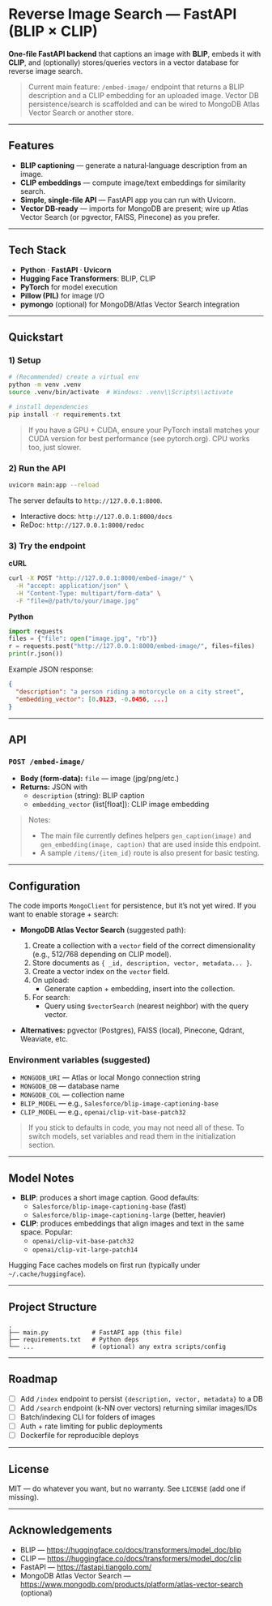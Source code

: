 # Reverse Image Search — FastAPI (BLIP × CLIP)

**One‑file FastAPI backend** that captions an image with **BLIP**, embeds it with **CLIP**, and (optionally) stores/queries vectors in a vector database for reverse image search.

> Current main feature: `/embed-image/` endpoint that returns a BLIP description and a CLIP embedding for an uploaded image. Vector DB persistence/search is scaffolded and can be wired to MongoDB Atlas Vector Search or another store.

---

## Features

- **BLIP captioning** — generate a natural‑language description from an image.
- **CLIP embeddings** — compute image/text embeddings for similarity search.
- **Simple, single‑file API** — FastAPI app you can run with Uvicorn.
- **Vector DB‑ready** — imports for MongoDB are present; wire up Atlas Vector Search (or pgvector, FAISS, Pinecone) as you prefer.

---

## Tech Stack

- **Python** · **FastAPI** · **Uvicorn**
- **Hugging Face Transformers**: BLIP, CLIP
- **PyTorch** for model execution
- **Pillow (PIL)** for image I/O
- **pymongo** (optional) for MongoDB/Atlas Vector Search integration

---

## Quickstart

### 1) Setup

```bash
# (Recommended) create a virtual env
python -m venv .venv
source .venv/bin/activate  # Windows: .venv\\Scripts\\activate

# install dependencies
pip install -r requirements.txt
```

> If you have a GPU + CUDA, ensure your PyTorch install matches your CUDA version for best performance (see pytorch.org). CPU works too, just slower.

### 2) Run the API

```bash
uvicorn main:app --reload
```

The server defaults to `http://127.0.0.1:8000`.

- Interactive docs: `http://127.0.0.1:8000/docs`
- ReDoc: `http://127.0.0.1:8000/redoc`

### 3) Try the endpoint

**cURL**
```bash
curl -X POST "http://127.0.0.1:8000/embed-image/" \
  -H "accept: application/json" \
  -H "Content-Type: multipart/form-data" \
  -F "file=@/path/to/your/image.jpg"
```

**Python**
```python
import requests
files = {"file": open("image.jpg", "rb")}
r = requests.post("http://127.0.0.1:8000/embed-image/", files=files)
print(r.json())
```

Example JSON response:
```json
{
  "description": "a person riding a motorcycle on a city street",
  "embedding_vector": [0.0123, -0.0456, ...]
}
```

---

## API

### `POST /embed-image/`

- **Body (form-data):** `file` — image (jpg/png/etc.)
- **Returns:** JSON with
  - `description` (string): BLIP caption
  - `embedding_vector` (list[float]): CLIP image embedding

> Notes:
> - The main file currently defines helpers `gen_caption(image)` and `gen_embedding(image, caption)` that are used inside this endpoint.
> - A sample `/items/{item_id}` route is also present for basic testing.

---

## Configuration

The code imports `MongoClient` for persistence, but it’s not yet wired. If you want to enable storage + search:

- **MongoDB Atlas Vector Search** (suggested path):
  1. Create a collection with a `vector` field of the correct dimensionality (e.g., 512/768 depending on CLIP model).
  2. Store documents as `{ _id, description, vector, metadata... }`.
  3. Create a vector index on the `vector` field.
  4. On upload:
     - Generate caption + embedding, insert into the collection.
  5. For search:
     - Query using `$vectorSearch` (nearest neighbor) with the query vector.

- **Alternatives:** pgvector (Postgres), FAISS (local), Pinecone, Qdrant, Weaviate, etc.

### Environment variables (suggested)
- `MONGODB_URI` — Atlas or local Mongo connection string
- `MONGODB_DB` — database name
- `MONGODB_COL` — collection name
- `BLIP_MODEL` — e.g., `Salesforce/blip-image-captioning-base`
- `CLIP_MODEL` — e.g., `openai/clip-vit-base-patch32`

> If you stick to defaults in code, you may not need all of these. To switch models, set variables and read them in the initialization section.

---

## Model Notes

- **BLIP**: produces a short image caption. Good defaults:
  - `Salesforce/blip-image-captioning-base` (fast)
  - `Salesforce/blip-image-captioning-large` (better, heavier)
- **CLIP**: produces embeddings that align images and text in the same space. Popular:
  - `openai/clip-vit-base-patch32`
  - `openai/clip-vit-large-patch14`

Hugging Face caches models on first run (typically under `~/.cache/huggingface`).

---

## Project Structure

```
.
├── main.py            # FastAPI app (this file)
├── requirements.txt   # Python deps
└── ...                # (optional) any extra scripts/config
```

---

## Roadmap

- [ ] Add `/index` endpoint to persist `{description, vector, metadata}` to a DB
- [ ] Add `/search` endpoint (k-NN over vectors) returning similar images/IDs
- [ ] Batch/indexing CLI for folders of images
- [ ] Auth + rate limiting for public deployments
- [ ] Dockerfile for reproducible deploys

---

## License

MIT — do whatever you want, but no warranty. See `LICENSE` (add one if missing).

---

## Acknowledgements

- BLIP — https://huggingface.co/docs/transformers/model_doc/blip
- CLIP — https://huggingface.co/docs/transformers/model_doc/clip
- FastAPI — https://fastapi.tiangolo.com/
- MongoDB Atlas Vector Search — https://www.mongodb.com/products/platform/atlas-vector-search (optional)
